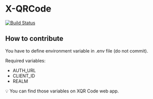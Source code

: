 # X-QRCode

[![Build Status](https://app.bitrise.io/app/0240e86ac692aed0/status.svg?token=p6JvhSgjEp6Rw_INZCo89A&branch=feature/create-login-page)](https://app.bitrise.io/app/0240e86ac692aed0)

## How to contribute

You have to define environment variable in .env file (do not commit).

Required variables:

* AUTH_URL
* CLIENT_ID
* REALM

💡 You can find those variables on XQR Code web app.
